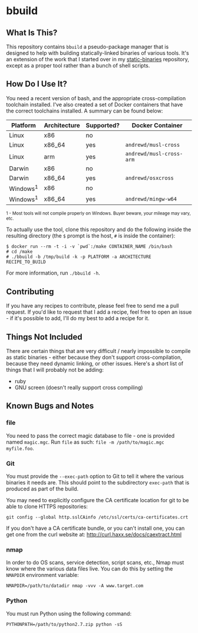 # bbuild

## What Is This?

This repository contains `bbuild` a pseudo-package manager that is designed to
help with building statically-linked binaries of various tools.  It's an
extension of the work that I started over in my [static-binaries][sb]
repository, except as a proper tool rather than a bunch of shell scripts.


## How Do I Use It?

You need a recent version of bash, and the appropriate cross-compilation
toolchain installed.  I've also created a set of Docker containers that have
the correct toolchains installed.  A summary can be found below:

| Platform | Architecture | Supported? | Docker Container         |
|----------|--------------|------------|--------------------------|
|  Linux   |     x86      |    no      |                          |
|  Linux   |    x86_64    |    yes     | `andrewd/musl-cross`     |
|  Linux   |     arm      |    yes     | `andrewd/musl-cross-arm` |
|  Darwin  |     x86      |    no      |                          |
|  Darwin  |    x86_64    |    yes     | `andrewd/osxcross`       |
|  Windows<sup>1</sup> |     x86      |    no      |                          |
|  Windows<sup>1</sup> |    x86_64    |    yes     | `andrewd/mingw-w64`      |

<sub>1 - Most tools will not compile properly on Windows.  Buyer beware,
your mileage may vary, etc.</sub>

To actually use the tool, clone this repository and do the following inside the
resulting directory (the `$` prompt is the host, `#` is inside the container):

```
$ docker run --rm -t -i -v `pwd`:/make CONTAINER_NAME /bin/bash
# cd /make
# ./bbuild -b /tmp/build -k -p PLATFORM -a ARCHITECTURE RECIPE_TO_BUILD
```

For more information, run `./bbuild -h`.

## Contributing

If you have any recipes to contribute, please feel free to send me a pull
request.  If you'd like to request that I add a recipe, feel free to open an
issue - if it's possible to add, I'll do my best to add a recipe for it.

## Things Not Included

There are certain things that are very difficult / nearly impossible to compile
as static binaries - either because they don't support cross-compilation,
because they need dynamic linking, or other issues.  Here's a short list of
things that I will probably not be adding:

- ruby
- GNU screen (doesn't really support cross compiling)


## Known Bugs and Notes

### file

You need to pass the correct magic database to file - one is provided named
`magic.mgc`.  Run `file` as such: `file -m /path/to/magic.mgc myfile.foo`.

### Git

You must provide the `--exec-path` option to Git to tell it where the various
binaries it needs are.  This should point to the subdirectory `exec-path` that
is produced as part of the build.

You may need to explicitly configure the CA certificate location for git to be
able to clone HTTPS repositories:

    git config --global http.sslCAinfo /etc/ssl/certs/ca-certificates.crt

If you don't have a CA certificate bundle, or you can't install one, you can
get one from the curl website at: http://curl.haxx.se/docs/caextract.html

### nmap

In order to do OS scans, service detection, script scans, etc., Nmap must
know where the various data files live.  You can do this by setting the
`NMAPDIR` environment variable:

    NMAPDIR=/path/to/datadir nmap -vvv -A www.target.com

### Python

You must run Python using the following command:

    PYTHONPATH=/path/to/python2.7.zip python -sS


[sb]: https://github.com/andrew-d/static-binaries
